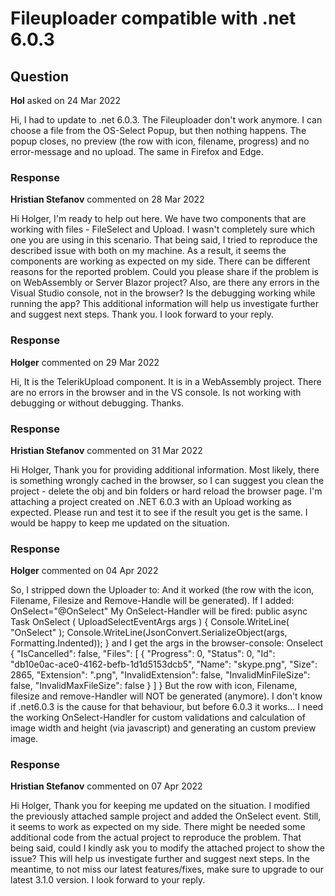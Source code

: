 # Fileuploader compatible with .net 6.0.3

## Question

**Hol** asked on 24 Mar 2022

Hi, I had to update to .net 6.0.3. The Fileuploader don't work anymore. I can choose a file from the OS-Select Popup, but then nothing happens. The popup closes, no preview (the row with icon, filename, progress) and no error-message and no upload. The same in Firefox and Edge.

### Response

**Hristian Stefanov** commented on 28 Mar 2022

Hi Holger, I'm ready to help out here. We have two components that are working with files - FileSelect and Upload. I wasn't completely sure which one you are using in this scenario. That being said, I tried to reproduce the described issue with both on my machine. As a result, it seems the components are working as expected on my side. There can be different reasons for the reported problem. Could you please share if the problem is on WebAssembly or Server Blazor project? Also, are there any errors in the Visual Studio console, not in the browser? Is the debugging working while running the app? This additional information will help us investigate further and suggest next steps. Thank you. I look forward to your reply.

### Response

**Holger** commented on 29 Mar 2022

Hi, It is the TelerikUpload component. It is in a WebAssembly project. There are no errors in the browser and in the VS console. Is not working with debugging or without debugging. Thanks.

### Response

**Hristian Stefanov** commented on 31 Mar 2022

Hi Holger, Thank you for providing additional information. Most likely, there is something wrongly cached in the browser, so I can suggest you clean the project - delete the obj and bin folders or hard reload the browser page. I'm attaching a project created on .NET 6.0.3 with an Upload working as expected. Please run and test it to see if the result you get is the same. I would be happy to keep me updated on the situation.

### Response

**Holger** commented on 04 Apr 2022

So, I stripped down the Uploader to: <TelerikUpload
SaveUrl="@SaveUrl" AutoUpload="false">
</TelerikUpload> And it worked (the row with the icon, Filename, Filesize and Remove-Handle will be generated). If I added: OnSelect="@OnSelect" My OnSelect-Handler will be fired: public async Task OnSelect ( UploadSelectEventArgs args ) {
Console.WriteLine( "OnSelect" );
Console.WriteLine(JsonConvert.SerializeObject(args, Formatting.Indented));
} and I get the args in the browser-console: Onselect
{ "IsCancelled": false, "Files": [
{ "Progress": 0, "Status": 0, "Id": "db10e0ac-ace0-4162-befb-1d1d5153dcb5", "Name": "skype.png", "Size": 2865, "Extension": ".png", "InvalidExtension": false, "InvalidMinFileSize": false, "InvalidMaxFileSize": false }
]
} But the row with icon, Filename, filesize and remove-Handler will NOT be generated (anymore). I don't know if .net6.0.3 is the cause for that behaviour, but before 6.0.3 it works... I need the working OnSelect-Handler for custom validations and calculation of image width and height (via javascript) and generating an custom preview image.

### Response

**Hristian Stefanov** commented on 07 Apr 2022

Hi Holger, Thank you for keeping me updated on the situation. I modified the previously attached sample project and added the OnSelect event. Still, it seems to work as expected on my side. There might be needed some additional code from the actual project to reproduce the problem. That being said, could I kindly ask you to modify the attached project to show the issue? This will help us investigate further and suggest next steps. In the meantime, to not miss our latest features/fixes, make sure to upgrade to our latest 3.1.0 version. I look forward to your reply.
